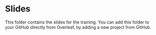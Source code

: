 # Slides

This folder contains the slides for the training. You can add this folder to your GitHub directly from Overleaf, by adding a new project from GitHub.
